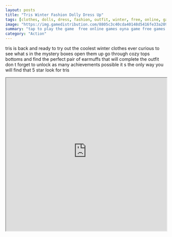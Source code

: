 ```yaml
---
layout: posts
title: "Tris Winter Fashion Dolly Dress Up"
tags: [clothes, dolls, dress, fashion, outfit, winter, free, online, games, oyna, game, free, games, play, play, games]
image: "https://img.gamedistribution.com/8805c3c40cda40148d5416fe33a2095b.jpg"
summary: "tap to play the game  free online games oyna game free games play play games"
category: "Action"
---
```


tris is back and ready to try out the coolest winter clothes ever curious to see what s in the mystery boxes open them up go through cozy tops bottoms and find the perfect pair of earmuffs that will complete the outfit don t forget to unlock as many achievements possible it s the only way you will find that 5 star look for tris

<iframe width="100%" height="480px;" src="https://html5.gamedistribution.com/8805c3c40cda40148d5416fe33a2095b/"></iframe>